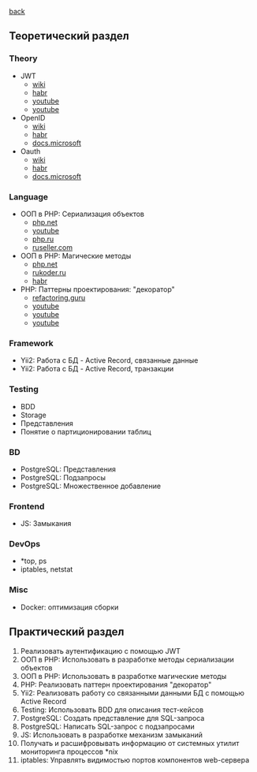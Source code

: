 [back](../../README.md)
## Теоретический раздел 
### Theory
* JWT
    * [wiki](https://ru.wikipedia.org/wiki/JSON_Web_Token)
    * [habr](https://habr.com/ru/post/340146/)
    * [youtube](https://www.youtube.com/watch?v=vQldMjSJ6-w)
    * [youtube](https://www.youtube.com/watch?v=601CnGGp_MU)
* OpenID
    * [wiki](https://ru.wikipedia.org/wiki/OpenID)
    * [habr](https://habr.com/ru/post/422765/)
    * [docs.microsoft](https://docs.microsoft.com/ru-ru/azure/active-directory/develop/v2-protocols-oidc)
* Oauth
    * [wiki](https://ru.wikipedia.org/wiki/OAuth)
    * [habr](https://habr.com/ru/company/mailru/blog/115163/)
    * [docs.microsoft](https://docs.microsoft.com/ru-ru/azure/active-directory/develop/v2-oauth2-auth-code-flow)
### Language
* ООП в PHP: Сериализация объектов
  * [php.net](https://www.php.net/manual/ru/language.oop5.serialization.php)
  * [youtube](https://www.youtube.com/watch?v=c8pR5sXs3k0)
  * [php.ru](https://php.ru/manual/language.oop5.serialization.html)
  * [ruseller.com](https://ruseller.com/lessons.php?id=1178&rub=37)
* ООП в PHP: Магические методы
  * [php.net](https://www.php.net/manual/ru/language.oop5.magic.php)
  * [rukoder.ru](https://rukoder.ru/view/4-korotko-oop-php-magicheskie-metody-magic-methods)
  * [habr](https://habr.com/ru/company/oleg-bunin/blog/478618/)
* PHP: Паттерны проектирования: "декоратор"
  * [refactoring.guru](https://refactoring.guru/ru/design-patterns/decorator/php/example)
  * [youtube](https://www.youtube.com/watch?v=Lwb9bm8yKD0)
  * [youtube](https://www.youtube.com/watch?v=bjqr6YzdXMw)
  * [youtube](https://www.youtube.com/watch?v=_3jwC-0_R2s)
### Framework
* Yii2: Работа с БД - Active Record, связанные данные
* Yii2: Работа с БД - Active Record, транзакции
### Testing
* BDD
* Storage
* Представления
* Понятие о партиционировании таблиц
### BD
* PostgreSQL: Представления
* PostgreSQL: Подзапросы
* PostgreSQL: Множественное добавление
### Frontend
* JS: Замыкания
### DevOps
* *top, ps
* iptables, netstat
### Misc
* Docker: оптимизация сборки
## Практический раздел 
1. Реализовать аутентификацию с помощью JWT
2. ООП в PHP: Использовать в разработке методы сериализации объектов
3. ООП в PHP: Использовать в разработке магические методы
4. PHP: Реализовать паттерн проектирования "декоратор"
5. Yii2: Реализовать работу со связанными данными БД с помощью Active Record
6. Testing: Использовать BDD для описания тест-кейсов
7. PostgreSQL: Создать представление для SQL-запроса
8. PostgreSQL: Написать SQL-запрос с подзапросами
9. JS: Использовать в разработке механизм замыканий
10. Получать и расшифровывать информацию от системных утилит мониторинга процессов *nix
11. iptables: Управлять видимостью портов компонентов web-сервера
